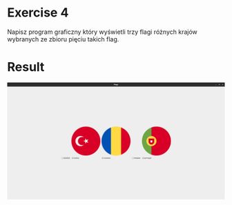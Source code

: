 # Exercise 4
Napisz program graficzny który wyświetli trzy flagi różnych krajów wybranych ze zbioru pięciu takich
flag.

# Result
![Result](./img.png?raw=true)